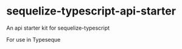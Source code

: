 # sequelize-typescript-api-starter
An api starter kit for sequelize-typescript

For use in Typeseque
